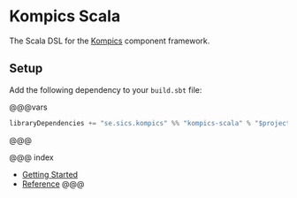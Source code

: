 # Kompics Scala

The Scala DSL for the [Kompics](https://kompics.sics.se) component framework.

## Setup

Add the following dependency to your `build.sbt` file:

@@@vars
~~~ scala
libraryDependencies += "se.sics.kompics" %% "kompics-scala" % "$project.version$"
~~~
@@@

@@@ index
* [Getting Started](getting-started.md)
* [Reference](reference.md)
@@@
